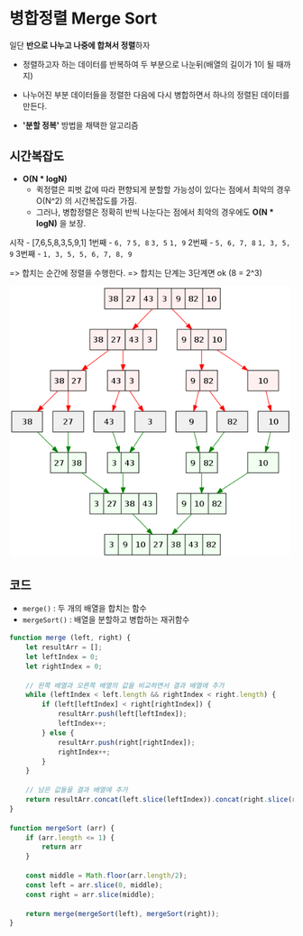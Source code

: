 # 병합정렬 Merge Sort

일단 **반으로 나누고 나중에 합쳐서 정렬**하자

- 정렬하고자 하는 데이터를 반복하여 두 부분으로 나눈뒤(배열의 길이가 1이 될 때까지)
- 나누어진 부분 데이터들을 정렬한 다음에 다시 병합하면서 하나의 정렬된 데이터를 만든다.

- **'분할 정복'** 방법을 채택한 알고리즘

## 시간복잡도

- **O(N * logN)**
    - 퀵정렬은 피벗 값에 따라 편향되게 분할할 가능성이 있다는 점에서 최악의 경우 O(N^2) 의 시간복잡도를 가짐.
    - 그러나, 병합정렬은 정확히 반씩 나눈다는 점에서 최악의 경우에도 **O(N * logN)** 을 보장.

시작 - [7,6,5,8,3,5,9,1]
1번째 - `6, 7` `5, 8` `3, 5` `1, 9`
2번째 - `5, 6, 7, 8` `1, 3, 5, 9`
3번째 - `1, 3, 5, 5, 6, 7, 8, 9`

=> 합치는 순간에 정렬을 수행한다.
=> 합치는 단계는 3단계면 ok (8 = 2^3)

<img width="500" src="../../Images/mergeSort.png" alt="mergeSort">

## 코드

- `merge()` : 두 개의 배열을 합치는 함수
- `mergeSort()` : 배열을 분할하고 병합하는 재귀함수

```js
function merge (left, right) {
    let resultArr = [];
    let leftIndex = 0;
    let rightIndex = 0;

    // 왼쪽 배열과 오른쪽 배열의 값을 비교하면서 결과 배열에 추가
    while (leftIndex < left.length && rightIndex < right.length) {
        if (left[leftIndex] < right[rightIndex]) {
            resultArr.push(left[leftIndex]);
            leftIndex++;
        } else {
            resultArr.push(right[rightIndex]);
            rightIndex++;
        }
    }

    // 남은 값들을 결과 배열에 추가
    return resultArr.concat(left.slice(leftIndex)).concat(right.slice(rightIndex))
}

function mergeSort (arr) {
    if (arr.length <= 1) {
        return arr
    }

    const middle = Math.floor(arr.length/2);
    const left = arr.slice(0, middle);
    const right = arr.slice(middle);

    return merge(mergeSort(left), mergeSort(right));
}
```